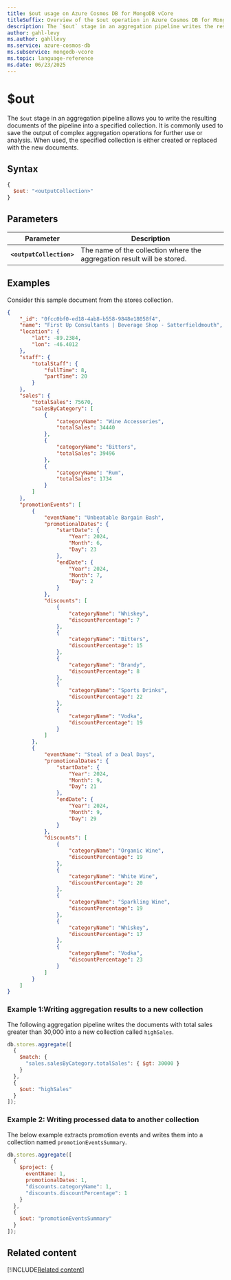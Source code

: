 ```yaml
---
title: $out usage on Azure Cosmos DB for MongoDB vCore
titleSuffix: Overview of the $out operation in Azure Cosmos DB for MongoDB (vCore)
description: The `$out` stage in an aggregation pipeline writes the resulting documents to a specified collection.
author: gahl-levy
ms.author: gahllevy
ms.service: azure-cosmos-db
ms.subservice: mongodb-vcore
ms.topic: language-reference
ms.date: 06/23/2025
---
```


# $out

The `$out` stage in an aggregation pipeline allows you to write the resulting documents of the pipeline into a specified collection. It is commonly used to save the output of complex aggregation operations for further use or analysis. When used, the specified collection is either created or replaced with the new documents.

## Syntax

```javascript
{
  $out: "<outputCollection>"
}
```

## Parameters  

| Parameter | Description |
| --- | --- |
| **`<outputCollection>`** | The name of the collection where the aggregation result will be stored. |

## Examples

Consider this sample document from the stores collection.
```json
{
    "_id": "0fcc0bf0-ed18-4ab8-b558-9848e18058f4",
    "name": "First Up Consultants | Beverage Shop - Satterfieldmouth",
    "location": {
        "lat": -89.2384,
        "lon": -46.4012
    },
    "staff": {
        "totalStaff": {
            "fullTime": 8,
            "partTime": 20
        }
    },
    "sales": {
        "totalSales": 75670,
        "salesByCategory": [
            {
                "categoryName": "Wine Accessories",
                "totalSales": 34440
            },
            {
                "categoryName": "Bitters",
                "totalSales": 39496
            },
            {
                "categoryName": "Rum",
                "totalSales": 1734
            }
        ]
    },
    "promotionEvents": [
        {
            "eventName": "Unbeatable Bargain Bash",
            "promotionalDates": {
                "startDate": {
                    "Year": 2024,
                    "Month": 6,
                    "Day": 23
                },
                "endDate": {
                    "Year": 2024,
                    "Month": 7,
                    "Day": 2
                }
            },
            "discounts": [
                {
                    "categoryName": "Whiskey",
                    "discountPercentage": 7
                },
                {
                    "categoryName": "Bitters",
                    "discountPercentage": 15
                },
                {
                    "categoryName": "Brandy",
                    "discountPercentage": 8
                },
                {
                    "categoryName": "Sports Drinks",
                    "discountPercentage": 22
                },
                {
                    "categoryName": "Vodka",
                    "discountPercentage": 19
                }
            ]
        },
        {
            "eventName": "Steal of a Deal Days",
            "promotionalDates": {
                "startDate": {
                    "Year": 2024,
                    "Month": 9,
                    "Day": 21
                },
                "endDate": {
                    "Year": 2024,
                    "Month": 9,
                    "Day": 29
                }
            },
            "discounts": [
                {
                    "categoryName": "Organic Wine",
                    "discountPercentage": 19
                },
                {
                    "categoryName": "White Wine",
                    "discountPercentage": 20
                },
                {
                    "categoryName": "Sparkling Wine",
                    "discountPercentage": 19
                },
                {
                    "categoryName": "Whiskey",
                    "discountPercentage": 17
                },
                {
                    "categoryName": "Vodka",
                    "discountPercentage": 23
                }
            ]
        }
    ]
}
```

### Example 1:Writing aggregation results to a new collection

The following aggregation pipeline writes the documents with total sales greater than 30,000 into a new collection called `highSales`.

```javascript
db.stores.aggregate([
  {
    $match: {
      "sales.salesByCategory.totalSales": { $gt: 30000 }
    }
  },
  {
    $out: "highSales"
  }
]);
```

### Example 2: Writing processed data to another collection

The below example extracts promotion events and writes them into a collection named `promotionEventsSummary`.

```javascript
db.stores.aggregate([
  {
    $project: {
      eventName: 1,
      promotionalDates: 1,
      "discounts.categoryName": 1,
      "discounts.discountPercentage": 1
    }
  },
  {
    $out: "promotionEventsSummary"
  }
]);
```


## Related content
[!INCLUDE[Related content](../includes/related-content.md)]